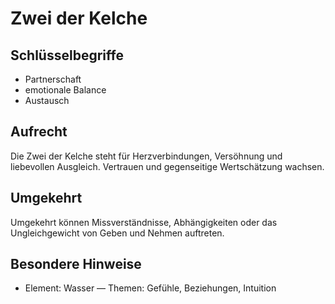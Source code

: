# Zwei der Kelche

## Schlüsselbegriffe
- Partnerschaft
- emotionale Balance
- Austausch

## Aufrecht
Die Zwei der Kelche steht für Herzverbindungen, Versöhnung und liebevollen Ausgleich. Vertrauen und gegenseitige Wertschätzung wachsen.

## Umgekehrt
Umgekehrt können Missverständnisse, Abhängigkeiten oder das Ungleichgewicht von Geben und Nehmen auftreten.

## Besondere Hinweise
- Element: Wasser — Themen: Gefühle, Beziehungen, Intuition
